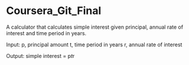 # Coursera_Git_Final

A calculator that calculates simple interest given principal, annual rate of interest and time period in years.

Input:
   p, principal amount
   t, time period in years
   r, annual rate of interest
   
Output:
   simple interest = p*t*r
